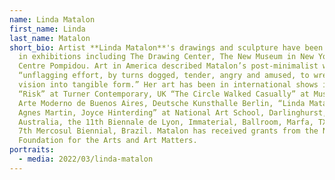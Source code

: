 ```yaml
---
name: Linda Matalon
first_name: Linda
last_name: Matalon
short_bio: Artist **Linda Matalon**'s drawings and sculpture have been featured
  in exhibitions including The Drawing Center, The New Museum in New York and
  Centre Pompidou. Art in America described Matalon’s post-minimalist work as an
  “unflagging effort, by turns dogged, tender, angry and amused, to wrestle pure
  vision into tangible form.” Her art has been in international shows including
  “Risk” at Turner Contemporary, UK “The Circle Walked Casually” at Museo de
  Arte Moderno de Buenos Aires, Deutsche Kunsthalle Berlin, “Linda Matalon,
  Agnes Martin, Joyce Hinterding” at National Art School, Darlinghurst,
  Australia, the 11th Biennale de Lyon, Immaterial, Ballroom, Marfa, TX and the
  7th Mercosul Biennial, Brazil. Matalon has received grants from the New York
  Foundation for the Arts and Art Matters.
portraits:
  - media: 2022/03/linda-matalon
---
```

